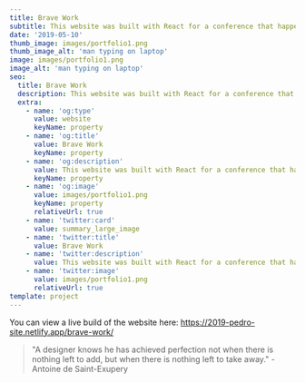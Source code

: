 ```yaml
---
title: Brave Work
subtitle: This website was built with React for a conference that happened early in Jan 2020. It helped people to buy tickets and it was a success!
date: '2019-05-10'
thumb_image: images/portfolio1.png
thumb_image_alt: 'man typing on laptop'
image: images/portfolio1.png
image_alt: 'man typing on laptop'
seo:
  title: Brave Work
  description: This website was built with React for a conference that happened early in Jan 2020. It helped people to buy tickets and it was a success!
  extra:
    - name: 'og:type'
      value: website
      keyName: property
    - name: 'og:title'
      value: Brave Work
      keyName: property
    - name: 'og:description'
      value: This website was built with React for a conference that happened early in Jan 2020. It helped people to buy tickets and it was a success!
      keyName: property
    - name: 'og:image'
      value: images/portfolio1.png
      keyName: property
      relativeUrl: true
    - name: 'twitter:card'
      value: summary_large_image
    - name: 'twitter:title'
      value: Brave Work
    - name: 'twitter:description'
      value: This website was built with React for a conference that happened early in Jan 2020. It helped people to buy tickets and it was a success!
    - name: 'twitter:image'
      value: images/portfolio1.png
      relativeUrl: true
template: project
---
```


You can view a live build of the website here: https://2019-pedro-site.netlify.app/brave-work/

>"A designer knows he has achieved perfection not when there is nothing left to add, but when there is nothing left to take away." -Antoine de Saint-Exupery


